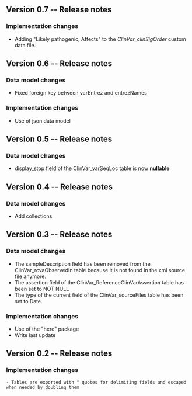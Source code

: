 <!----------------------------------------------------------------------------->
<!----------------------------------------------------------------------------->
## Version 0.7 -- Release notes

### Implementation changes
   
   - Adding "Likely pathogenic, Affects" to the *ClinVar_clinSigOrder*
   custom data file.

<!----------------------------------------------------------------------------->
<!----------------------------------------------------------------------------->
## Version 0.6 -- Release notes

### Data model changes
   
   - Fixed foreign key between varEntrez and entrezNames
   
### Implementation changes
   
   - Use of json data model

<!----------------------------------------------------------------------------->
<!----------------------------------------------------------------------------->
## Version 0.5 -- Release notes

### Data model changes
   
   - display_stop field of the ClinVar_varSeqLoc table is now **nullable**

<!----------------------------------------------------------------------------->
<!----------------------------------------------------------------------------->
## Version 0.4 -- Release notes

### Data model changes
   
   - Add collections

<!----------------------------------------------------------------------------->
<!----------------------------------------------------------------------------->
## Version 0.3 -- Release notes

### Data model changes

   - The sampleDescription field has been removed from the ClinVar_rcvaObservedIn
   table because it is not found in the xml source file anymore.
   - The assertion field of the ClinVar_ReferenceClinVarAssertion table
   has been set to NOT NULL
   - The type of the current field of the ClinVar_sourceFiles table has been
   set to Date.

### Implementation changes
   
   - Use of the "here" package
   - Write last update

<!----------------------------------------------------------------------------->
<!----------------------------------------------------------------------------->
## Version 0.2 -- Release notes

### Implementation changes

	- Tables are exported with " quotes for delimiting fields and escaped when needed by doubling them
